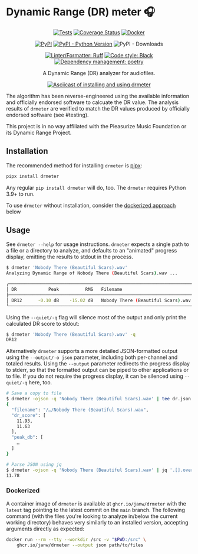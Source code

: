 # Dynamic Range (DR) meter 🎧


<!-- markdownlint-disable MD033 MD013 -->
<div align="center">

[![Tests](https://github.com/janw/drmeter/actions/workflows/tests.yaml/badge.svg)](https://github.com/janw/drmeter/actions/workflows/tests.yaml)
[![Coverage Status](https://codecov.io/gh/janw/drmeter/branch/main/graph/badge.svg?token=N8DBXQTM74)](https://codecov.io/gh/janw/drmeter)
[![Docker](https://github.com/janw/drmeter/actions/workflows/docker.yaml/badge.svg)](https://github.com/janw/drmeter/pkgs/container/drmeter)

[![PyPI](https://img.shields.io/pypi/v/drmeter.svg)](https://pypi.org/project/drmeter/)
[![PyPI - Python Version](https://img.shields.io/pypi/pyversions/drmeter.svg)](https://pypi.org/project/drmeter/)
![PyPI - Downloads](https://img.shields.io/pypi/dm/drmeter)

[![Linter/Formatter: Ruff](https://img.shields.io/endpoint?url=https://raw.githubusercontent.com/astral-sh/ruff/main/assets/badge/v2.json)](https://docs.astral.sh/ruff/)
[![Code style: Black](https://img.shields.io/badge/code%20style-black-000000.svg)](https://black.readthedocs.io/en/stable/)
[![Dependency management: poetry](https://img.shields.io/badge/deps-poetry-blueviolet.svg)](https://python-poetry.org/docs/)

<p>A Dynamic Range (DR) analyzer for audiofiles.<p>

<a href="https://asciinema.org/a/598647" target="_blank"><img alt="Asciicast of installing and using drmeter" src="https://asciinema.org/a/598647.svg" /></a>
</div>

The algorithm has been reverse-engineered using the available information and officially endorsed software to calcuate the DR value. The analysis results of `drmeter` are verified to match the DR values produced by officially endorsed software (see #testing).

This project is in no way affiliated with the Pleasurize Music Foundation or its Dynamic Range Project.

## Installation

The recommended method for installing `drmeter` is [pipx](https://pypa.github.io/pipx/):

```bash
pipx install drmeter
```

Any regular `pip install drmeter` will do, too. The `drmeter` requires Python 3.9+ to run.

To use `drmeter` without installation, consider the [dockerized approach](#dockerized) below

## Usage

See `drmeter --help` for usage instructions. `drmeter` expects a single path to a file or a directory to analyze, and defaults to an "animated" progress display, emitting the results to stdout in the process.

```sh
$ drmeter 'Nobody There (Beautiful Scars).wav'
Analyzing Dynamic Range of Nobody There (Beautiful Scars).wav ...

╭──────────────────────────────────────────────────────────────────────╮
│ DR            Peak          RMS   Filename                           │
├──────────────────────────────────────────────────────────────────────┤
│ DR12      -0.10 dB    -15.02 dB   Nobody There (Beautiful Scars).wav │
╰──────────────────────────────────────────────────────────────────────╯
```

Using the `--quiet/-q` flag will silence most of the output and only print the calculated DR score to stdout:

```sh
$ drmeter 'Nobody There (Beautiful Scars).wav' -q
DR12
```

Alternatively `drmeter` supports a more detailed JSON-formatted output using the `--output/-o json` parameter, including both per-channel and totaled results. Using the `--output` parameter redirects the progress display to stderr, so that the formatted output can be piped to other applications or to file. If you do not require the progress display, it can be silenced using `--quiet/-q` here, too.

```sh
# Save a copy to file
$ drmeter -ojson -q 'Nobody There (Beautiful Scars).wav' | tee dr.json
{
  "filename": "/…/Nobody There (Beautiful Scars).wav",
  "dr_score": [
    11.93,
    11.63
  ],
  "peak_db": [
    …
  ]
}
```

```sh
# Parse JSON using jq
$ drmeter -ojson -q 'Nobody There (Beautiful Scars).wav' | jq '.[].overall_dr_score'
11.78
```

### Dockerized

A container image of `drmeter` is available at `ghcr.io/janw/drmeter` with the `latest` tag pointing to the latest commit on the `main` branch. The following command (with the files you're looking to analyze in/below the current working directory) behaves very similarly to an installed version, accepting arguments directly as expected:

```sh
docker run --rm --tty --workdir /src -v "$PWD:/src" \
    ghcr.io/janw/drmeter --output json path/to/files
```
